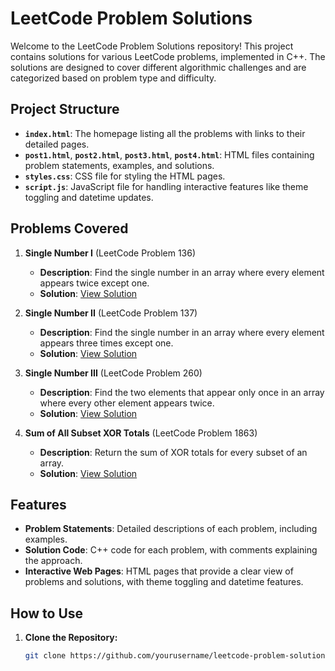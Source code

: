 # LeetCode Problem Solutions

Welcome to the LeetCode Problem Solutions repository! This project contains solutions for various LeetCode problems, implemented in C++. The solutions are designed to cover different algorithmic challenges and are categorized based on problem type and difficulty.

## Project Structure

- **`index.html`**: The homepage listing all the problems with links to their detailed pages.
- **`post1.html`**, **`post2.html`**, **`post3.html`**, **`post4.html`**: HTML files containing problem statements, examples, and solutions.
- **`styles.css`**: CSS file for styling the HTML pages.
- **`script.js`**: JavaScript file for handling interactive features like theme toggling and datetime updates.

## Problems Covered

1. **Single Number I** (LeetCode Problem 136)
   - **Description**: Find the single number in an array where every element appears twice except one.
   - **Solution**: [View Solution](post1.html)

2. **Single Number II** (LeetCode Problem 137)
   - **Description**: Find the single number in an array where every element appears three times except one.
   - **Solution**: [View Solution](post2.html)

3. **Single Number III** (LeetCode Problem 260)
   - **Description**: Find the two elements that appear only once in an array where every other element appears twice.
   - **Solution**: [View Solution](post3.html)

4. **Sum of All Subset XOR Totals** (LeetCode Problem 1863)
   - **Description**: Return the sum of XOR totals for every subset of an array.
   - **Solution**: [View Solution](post4.html)

## Features

- **Problem Statements**: Detailed descriptions of each problem, including examples.
- **Solution Code**: C++ code for each problem, with comments explaining the approach.
- **Interactive Web Pages**: HTML pages that provide a clear view of problems and solutions, with theme toggling and datetime features.

## How to Use

1. **Clone the Repository:**
   ```bash
   git clone https://github.com/yourusername/leetcode-problem-solutions.git

